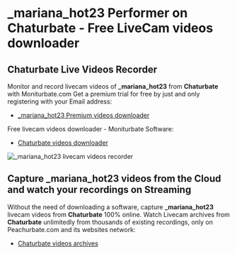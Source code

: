 # _mariana_hot23 Performer on Chaturbate - Free LiveCam videos downloader

## Chaturbate Live Videos Recorder

Monitor and record livecam videos of **_mariana_hot23** from **Chaturbate** with Moniturbate.com
Get a premium trial for free by just and only registering with your Email address:
* [_mariana_hot23 Premium videos downloader](https://moniturbate.com/request-demo-licence-key.html)

Free livecam videos downloader - Moniturbate Software:
* [Chaturbate videos downloader](https://moniturbate.com/moniturbate-download-software.html)

![_mariana_hot23 livecam videos recorder](https://peachurnet.com/templates/moniturbate-software.png)


## Capture _mariana_hot23 videos from the Cloud and watch your recordings on Streaming

Without the need of downloading a software, capture **_mariana_hot23** livecam videos from **Chaturbate** 100% online.
Watch Livecam archives from **Chaturbate** unlimitedly from thousands of existing recordings, only on Peachurbate.com and its websites network:
* [Chaturbate videos archives](https://peachurnet.com/)